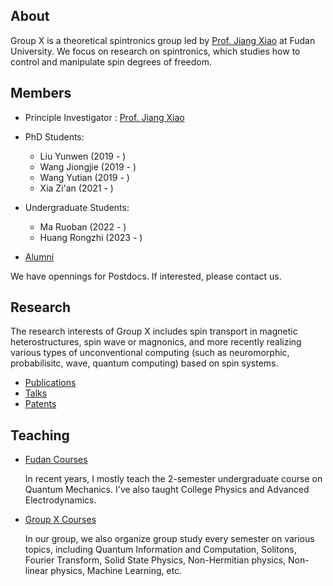 ## About

Group X is a theoretical spintronics group led by [Prof. Jiang Xiao](./members/jiangxiao.md) at Fudan University. 
We focus on research on spintronics, which studies how to control and manipulate spin degrees of freedom. 

## Members

- Principle Investigator : [Prof. Jiang Xiao](./members/jiangxiao.md)

- PhD Students: 
    - Liu Yunwen (2019 - ) 
    - Wang Jiongjie (2019 - )
    - Wang Yutian (2019 - )
    - Xia Zi'an (2021 - ) 

- Undergraduate Students: 
    - Ma Ruoban (2022 - ) 
    - Huang Rongzhi (2023 - )

- [Alumni](./members/alumni.md)

We have opennings for Postdocs. If interested, please contact us. 

## Research 

The research interests of Group X includes spin transport in magnetic heterostructures, spin wave or magnonics, and more recently realizing various types of unconventional computing (such as neuromorphic, probabilisitc, wave, quantum computing) based on spin systems.
 
* [Publications](./research/publications.html)
* [Talks](./research/talks.md)
* [Patents](./research/patents.md)

## Teaching

* [Fudan Courses](./teaching/fudan_courses.md)

    In recent years, I mostly teach the 2-semester undergraduate course on Quantum Mechanics. I've also taught College Physics and Advanced Electrodynamics. 

* [Group X Courses](./teaching/x_courses.md)

    In our group, we also organize group study every semester on various topics, including Quantum Information and Computation, Solitons, Fourier Transform, Solid State Physics, Non-Hermitian physics, Non-linear physics, Machine Learning, etc.

